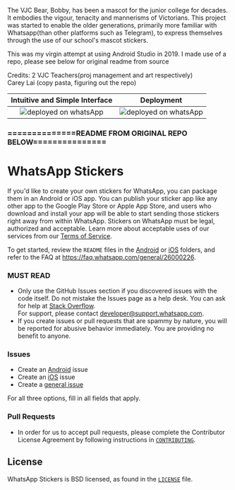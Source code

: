 The VJC Bear, Bobby, has been a mascot for the junior college for decades. It embodies the vigour, tenacity and mannerisms of Victorians. This project was started to enable the older generations, primarily more familiar with Whatsapp(than other platforms such as Telegram), to express themselves through the use of our school's mascot stickers.

This was my virgin attempt at using Android Studio in 2019. I made use of a repo, please see below for original readme from source

Credits:
2 VJC Teachers(proj management and art respectively) <br/>
Carey Lai (copy pasta, figuring out the repo)

Intuitive and Simple Interface      |  Deployment
:-------------------------:|:-------------------------: 
![deployed on whatsApp](https://github.com/careylzh/VJbearWAstickers/blob/master/deploymentOnPlayStore.jpg) | ![deployed on whatsApp](https://github.com/careylzh/VJbearWAstickers/blob/master/simpleInterfaceDemo.jpg)



### ==============README FROM ORIGINAL REPO BELOW===============

# WhatsApp Stickers

If you'd like to create your own stickers for WhatsApp, you can package them in an Android or iOS app. You can publish your sticker app like any other app to the Google Play Store or Apple App Store, and users who download and install your app will be able to start sending those stickers right away from within WhatsApp. Stickers on WhatsApp must be legal, authorized and acceptable. Learn more about acceptable uses of our services from our [Terms of Service](https://www.whatsapp.com/legal/#terms-of-service).

To get started, review the `README` files in the [Android](https://github.com/WhatsApp/stickers/tree/master/Android) or [iOS](https://github.com/WhatsApp/stickers/tree/master/iOS) folders, and refer to the FAQ at https://faq.whatsapp.com/general/26000226.

### MUST READ
- Only use the GitHub Issues section if you discovered issues with the code itself. Do not mistake the Issues page as a help desk. You can ask for help at [Stack Overflow](https://stackoverflow.com/).  
For support, please contact <developer@support.whatsapp.com>.
- If you create issues or pull requests that are spammy by nature, you will be reported for abusive behavior immediately. You are providing no benefit to anyone.

### Issues
- Create an [Android](https://github.com/WhatsApp/stickers/issues/new?template=android.md) issue
- Create an [iOS](https://github.com/WhatsApp/stickers/issues/new?template=ios.md) issue
- Create a [general issue](https://github.com/WhatsApp/stickers/issues/new?template=general.md)

For all three options, fill in all fields that apply.

### Pull Requests
- In order for us to accept pull requests, please complete the Contributor License Agreement by following instructions in [`CONTRIBUTING`](https://github.com/WhatsApp/stickers/blob/master/CONTRIBUTING.md).

## License
WhatsApp Stickers is BSD licensed, as found in the [`LICENSE`](https://github.com/WhatsApp/stickers/blob/master/LICENSE) file.
